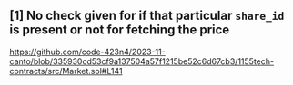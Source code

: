 ## [1] No check given for if that particular `share_id` is present or not for fetching the price
https://github.com/code-423n4/2023-11-canto/blob/335930cd53cf9a137504a57f1215be52c6d67cb3/1155tech-contracts/src/Market.sol#L141